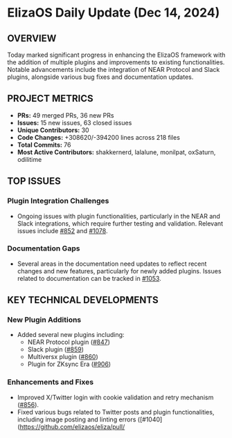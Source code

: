 # ElizaOS Daily Update (Dec 14, 2024)

## OVERVIEW 
Today marked significant progress in enhancing the ElizaOS framework with the addition of multiple plugins and improvements to existing functionalities. Notable advancements include the integration of NEAR Protocol and Slack plugins, alongside various bug fixes and documentation updates.

## PROJECT METRICS
- **PRs:** 49 merged PRs, 36 new PRs
- **Issues:** 15 new issues, 63 closed issues
- **Unique Contributors:** 30
- **Code Changes:** +308620/-394200 lines across 218 files
- **Total Commits:** 76
- **Most Active Contributors:** shakkernerd, lalalune, monilpat, oxSaturn, odilitime

## TOP ISSUES
### Plugin Integration Challenges
- Ongoing issues with plugin functionalities, particularly in the NEAR and Slack integrations, which require further testing and validation. Relevant issues include [#852](https://github.com/elizaos/eliza/issues/852) and [#1078](https://github.com/elizaos/eliza/issues/1078).

### Documentation Gaps
- Several areas in the documentation need updates to reflect recent changes and new features, particularly for newly added plugins. Issues related to documentation can be tracked in [#1053](https://github.com/elizaos/eliza/issues/1053).

## KEY TECHNICAL DEVELOPMENTS
### New Plugin Additions
- Added several new plugins including:
  - NEAR Protocol plugin ([#847](https://github.com/elizaos/eliza/pull/847))
  - Slack plugin ([#859](https://github.com/elizaos/eliza/pull/859))
  - Multiversx plugin ([#860](https://github.com/elizaos/eliza/pull/860))
  - Plugin for ZKsync Era ([#906](https://github.com/elizaos/eliza/pull/906))

### Enhancements and Fixes
- Improved X/Twitter login with cookie validation and retry mechanism ([#856](https://github.com/elizaos/eliza/pull/856)).
- Fixed various bugs related to Twitter posts and plugin functionalities, including image posting and linting errors ([#1040](https://github.com/elizaos/eliza/pull/